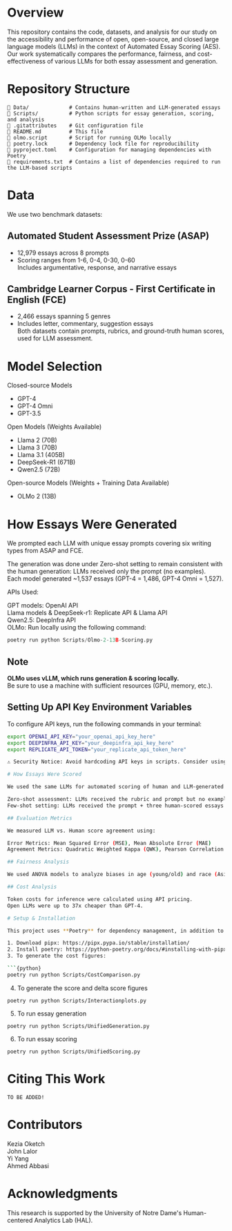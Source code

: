# Overview

This repository contains the code, datasets, and analysis for our study on the accessibility and performance of open, open-source, and closed large language models (LLMs) in the context of Automated Essay Scoring (AES). Our work systematically compares the performance, fairness, and cost-effectiveness of various LLMs for both essay assessment and generation.

# Repository Structure

```
📂 Data/             # Contains human-written and LLM-generated essays
📂 Scripts/          # Python scripts for essay generation, scoring, and analysis
📜 .gitattributes    # Git configuration file
📜 README.md         # This file
📜 olmo.script       # Script for running OLMo locally
📜 poetry.lock       # Dependency lock file for reproducibility
📜 pyproject.toml    # Configuration for managing dependencies with Poetry
📜 requirements.txt  # Contains a list of dependencies required to run the LLM-based scripts
```

# Data
We use two benchmark datasets:

## Automated Student Assessment Prize (ASAP)

- 12,979 essays across 8 prompts
- Scoring ranges from 1-6, 0-4, 0-30, 0-60  
Includes argumentative, response, and narrative essays

## Cambridge Learner Corpus - First Certificate in English (FCE)

- 2,466 essays spanning 5 genres
- Includes letter, commentary, suggestion essays  
Both datasets contain prompts, rubrics, and ground-truth human scores, used for LLM assessment.

# Model Selection

Closed-source Models  
- GPT-4
- GPT-4 Omni
- GPT-3.5

Open Models (Weights Available)  
- Llama 2 (70B)  
- Llama 3 (70B)  
- Llama 3.1 (405B)  
- DeepSeek-R1 (671B)  
- Qwen2.5 (72B)
  
Open-source Models (Weights + Training Data Available) 
- OLMo 2 (13B)  

# How Essays Were Generated

We prompted each LLM with unique essay prompts covering six writing types from ASAP and FCE.

The generation was done under Zero-shot setting to remain consistent with the human generation: LLMs received only the prompt (no examples).  
Each model generated ~1,537 essays (GPT-4 = 1,486, GPT-4 Omni = 1,527).  

APIs Used:

GPT models: OpenAI API  
Llama models & DeepSeek-r1: Replicate API & Llama API  
Qwen2.5: DeepInfra API  
OLMo: Run locally using the following command:
```python
poetry run python Scripts/Olmo-2-13B-Scoring.py
```
## Note
**OLMo uses vLLM, which runs generation & scoring locally.**  
Be sure to use a machine with sufficient resources (GPU, memory, etc.).

## Setting Up API Key Environment Variables

To configure API keys, run the following commands in your terminal:

```bash
export OPENAI_API_KEY="your_openai_api_key_here"
export DEEPINFRA_API_KEY="your_deepinfra_api_key_here"
export REPLICATE_API_TOKEN="your_replicate_api_token_here"

⚠️ Security Notice: Avoid hardcoding API keys in scripts. Consider using os.getenv() for better security.

# How Essays Were Scored  

We used the same LLMs for automated scoring of human and LLM-generated essays.

Zero-shot assessment: LLMs received the rubric and prompt but no examples.  
Few-shot setting: LLMs received the prompt + three human-scored essays as references.  

## Evaluation Metrics  

We measured LLM vs. Human score agreement using:

Error Metrics: Mean Squared Error (MSE), Mean Absolute Error (MAE)  
Agreement Metrics: Quadratic Weighted Kappa (QWK), Pearson Correlation Coefficient (PCC), Spearman’s Rank Correlation (SRC)  

## Fairness Analysis  

We used ANOVA models to analyze biases in age (young/old) and race (Asian/non-Asian) from the FCE dataset.  

## Cost Analysis  

Token costs for inference were calculated using API pricing.  
Open LLMs were up to 37x cheaper than GPT-4.  

# Setup & Installation

This project uses **Poetry** for dependency management, in addition to the dependencies listed in `requirements.txt`.

1. Download pipx: https://pipx.pypa.io/stable/installation/
2. Install poetry: https://python-poetry.org/docs/#installing-with-pipx
3. To generate the cost figures:

```{python}
poetry run python Scripts/CostComparison.py
```

4. To generate the score and delta score figures

```{python}
poetry run python Scripts/Interactionplots.py
```
5. To run essay generation

```{python}
poetry run python Scripts/UnifiedGeneration.py
```
6. To run essay scoring

```{python}
poetry run python Scripts/UnifiedScoring.py
```

# Citing This Work

```
TO BE ADDED!

```
# Contributors

Kezia Oketch  
John Lalor    
Yi Yang    
Ahmed Abbasi    

# Acknowledgments

This research is supported by the University of Notre Dame's Human-centered Analytics Lab (HAL).
